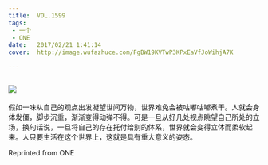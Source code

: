 ```yaml
---
title:	VOL.1599
tags:
 - 一个
 - ONE
date:	2017/02/21 1:41:14
cover:	http://image.wufazhuce.com/FgBW19KVTwP3KPxEaVfJoWihjA7K

---
```

![](http://image.wufazhuce.com/FgBW19KVTwP3KPxEaVfJoWihjA7K)
---

假如一味从自己的观点出发凝望世间万物，世界难免会被咕嘟咕嘟煮干。人就会身体发僵，脚步沉重，渐渐变得动弹不得。可是一旦从好几处视点眺望自己所处的立场，换句话说，一旦将自己的存在托付给别的体系，世界就会变得立体而柔软起来。人只要生活在这个世界上，这就是具有重大意义的姿态。
 
Reprinted from ONE
